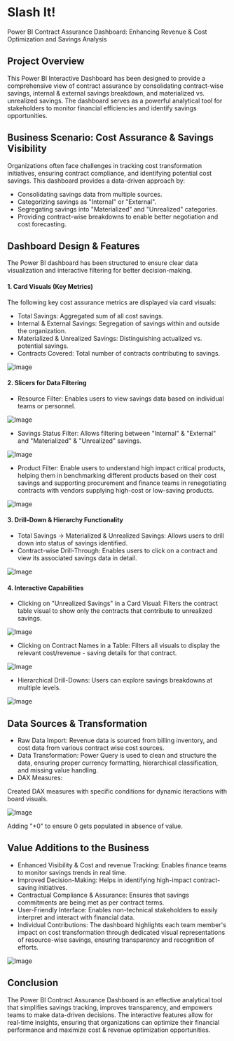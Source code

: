# Slash It!

Power BI Contract Assurance Dashboard: Enhancing Revenue & Cost Optimization and Savings Analysis

## Project Overview

This Power BI Interactive Dashboard has been designed to provide a comprehensive view of contract assurance by consolidating contract-wise savings, internal & external savings breakdown, and materialized vs. unrealized savings. The dashboard serves as a powerful analytical tool for stakeholders to monitor financial efficiencies and identify savings opportunities.

## Business Scenario: Cost Assurance & Savings Visibility

Organizations often face challenges in tracking cost transformation initiatives, ensuring contract compliance, and identifying potential cost savings. This dashboard provides a data-driven approach by:

- Consolidating savings data from multiple sources.
- Categorizing savings as "Internal" or "External".
- Segregating savings into "Materialized" and "Unrealized" categories.
- Providing contract-wise breakdowns to enable better negotiation and cost forecasting.

## Dashboard Design & Features

The Power BI dashboard has been structured to ensure clear data visualization and interactive filtering for better decision-making.

#### 1. Card Visuals (Key Metrics)

The following key cost assurance metrics are displayed via card visuals:

- Total Savings: Aggregated sum of all cost savings.
- Internal & External Savings: Segregation of savings within and outside the organization.
- Materialized & Unrealized Savings: Distinguishing actualized vs. potential savings.
- Contracts Covered: Total number of contracts contributing to savings.

![Image](https://github.com/user-attachments/assets/1fea9f17-67c7-4292-ac6e-1837411922dd)

#### 2. Slicers for Data Filtering

- Resource Filter: Enables users to view savings data based on individual teams or personnel.

![Image](https://github.com/user-attachments/assets/ba1317d5-27c3-4c03-94d6-2162b4faac2f)

- Savings Status Filter: Allows filtering between "Internal" & "External" and "Materialized" & "Unrealized" savings.

![Image](https://github.com/user-attachments/assets/1661c0aa-64c9-4200-86b2-a007de322a52)


- Product Filter: Enable users to understand high impact critical products, helping them in benchmarking different products based on their cost savings and supporting procurement and finance teams in renegotiating contracts with vendors supplying high-cost or low-saving products.

![Image](https://github.com/user-attachments/assets/07d00048-2c18-4c0d-ad63-709d8b6c8786)

#### 3. Drill-Down & Hierarchy Functionality

- Total Savings → Materialized & Unrealized Savings: Allows users to drill down into status of savings identified.
- Contract-wise Drill-Through: Enables users to click on a contract and view its associated savings data in detail.

![Image](https://github.com/user-attachments/assets/60fb9c70-e09e-4916-b708-2582fcf381b4)

#### 4. Interactive Capabilities

- Clicking on "Unrealized Savings" in a Card Visual: Filters the contract table visual to show only the contracts that contribute to unrealized savings.

![Image](https://github.com/user-attachments/assets/df550eed-804d-47f3-a677-243067065787)

- Clicking on Contract Names in a Table: Filters all visuals to display the relevant cost/revenue - saving details for that contract.

![Image](https://github.com/user-attachments/assets/a8f3e89c-3d9d-43e4-a507-9be72f13f229)

- Hierarchical Drill-Downs: Users can explore savings breakdowns at multiple levels.

![Image](https://github.com/user-attachments/assets/ec7a2e6e-c833-4ed0-b7a9-ae70ead7466d)

## Data Sources & Transformation

- Raw Data Import: Revenue data is sourced from billing inventory, and cost data from various contract wise cost sources.
- Data Transformation: Power Query is used to clean and structure the data, ensuring proper currency formatting, hierarchical classification, and missing value handling.
- DAX Measures:

Created DAX measures with specific conditions for dynamic iteractions with board visuals.

![Image](https://github.com/user-attachments/assets/dd6f34a2-5e2d-4525-8525-a1a2f9af796b)

Adding "+0" to ensure 0 gets populated in absence of value.

## Value Additions to the Business

- Enhanced Visibility & Cost and revenue Tracking: Enables finance teams to monitor savings trends in real time.
- Improved Decision-Making: Helps in identifying high-impact contract-saving initiatives.
- Contractual Compliance & Assurance: Ensures that savings commitments are being met as per contract terms.
- User-Friendly Interface: Enables non-technical stakeholders to easily interpret and interact with financial data.
- Individual Contributions: The dashboard highlights each team member's impact on cost transformation through dedicated visual representations of resource-wise savings, ensuring transparency and recognition of efforts.

![Image](https://github.com/user-attachments/assets/6cd96aec-ee77-4019-9bb8-c4734b397df5)

## Conclusion

The Power BI Contract Assurance Dashboard is an effective analytical tool that simplifies savings tracking, improves transparency, and empowers teams to make data-driven decisions. The interactive features allow for real-time insights, ensuring that organizations can optimize their financial performance and maximize cost & revenue optimization opportunities.

